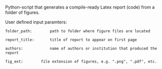 Python-script that generates a compile-ready Latex report (code) from a folder of figures.

User defined input paramters:

    folder_path:        path to folder where figure files are located

    report_title:       title of report to appear on first page

    authors:            name of authors or institution that produced the report

    fig_ext:       	file extension of figures, e.g. ".png", ".pdf", etc.
